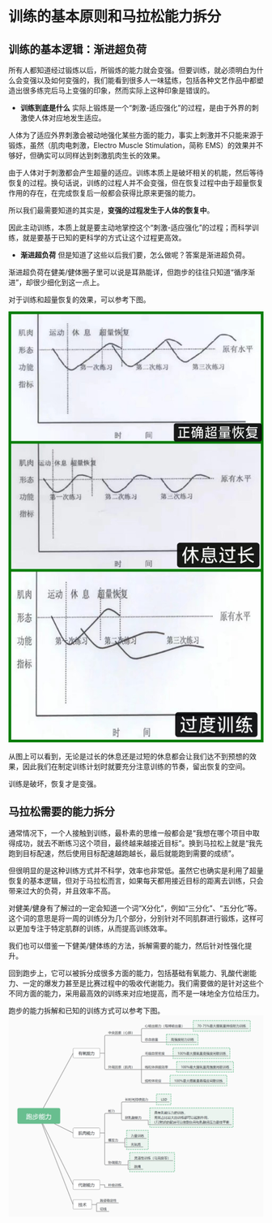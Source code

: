 
# 训练的基本原则和马拉松能力拆分

## 训练的基本逻辑：渐进超负荷

所有人都知道经过锻炼以后，所锻炼的能力就会变强。但要训练，就必须明白为什么会变强以及如何变强的，我们能看到很多人一味猛练，包括各种文艺作品中都塑造出很多练完后马上变强的印象，然而实际上这种印象是错误的。

- **训练到底是什么**
实际上锻炼是一个“刺激-适应强化”的过程，是由于外界的刺激使人体对应地发生适应。

人体为了适应外界刺激会被动地强化某些方面的能力，事实上刺激并不只能来源于锻炼，虽然（肌肉电刺激，Electro Muscle Stimulation，简称 EMS）的效果并不够好，但确实可以同样达到刺激肌肉生长的效果。

由于人体对于刺激都会产生超量的适应。训练本质上是破坏相关的机能，然后等待恢复的过程。换句话说，训练的过程人并不会变强，但在恢复过程中由于超量恢复作用的存在，在完成恢复后一般都会获得比原来更强的能力。

所以我们最需要知道的其实是，**变强的过程发生于人体的恢复中**。

因此主动训练，本质上就是要主动地掌控这个“刺激-适应强化”的过程；而科学训练，就是要基于已知的更科学的方式让这个过程更高效。

- **渐进超负荷**
但是知道了这些以后我们要，怎么做呢？答案是渐进超负荷。

渐进超负荷在健美/健体圈子里可以说是耳熟能详，但跑步的往往只知道“循序渐进”，却很少细化到这一点上。

对于训练和超量恢复的效果，可以参考下图。

!["超量恢复"](../../image/exceeding_compensation.jpg)

从图上可以看到，无论是过长的休息还是过短的休息都会让我们达不到预想的效果，因此我们在制定训练计划时就要充分注意训练的节奏，留出恢复的空间。

训练是破坏，恢复才是变强。

## 马拉松需要的能力拆分

通常情况下，一个人接触到训练，最朴素的思维一般都会是“我想在哪个项目中取得成功，就去不断练习这个项目，最终越来越接近目标”。换到马拉松上就是“我先跑到目标配速，然后使用目标配速越跑越长，最后就能跑到需要的成绩”。

但很明显的是这种训练方式并不科学，效率也非常低。虽然它也确实是利用了超量恢复的基本逻辑，但对于马拉松而言，如果每天都用接近目标的距离去训练，只会带来过大的负荷，并且效率不高。

对健美/健身有了解过的一定会知道一个词“X分化”，例如“三分化”、“五分化”等。这个词的意思是将一周的训练分为几个部分，分别针对不同肌群进行锻炼，这样可以更加专注于特定肌群的训练，从而提高训练效率。‌

我们也可以借鉴一下健美/健体练的方法，拆解需要的能力，然后针对性强化提升。

回到跑步上，它可以被拆分成很多方面的能力，包括基础有氧能力、乳酸代谢能力、一定的爆发力甚至是比赛过程中的吸收代谢能力。我们需要做的是针对这些个不同方面的能力，采用最高效的训练来对应地提高，而不是一味地全方位给压力。

跑步的能力拆解和已知的训练方式可以参考下图。
![跑步能力](../../image/abilities.png)
